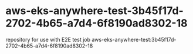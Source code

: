 # aws-eks-anywhere-test-3b45f17d-2702-4b65-a7d4-6f8190ad8302-18
repository for use with E2E test job aws-eks-anywhere-test:3b45f17d-2702-4b65-a7d4-6f8190ad8302-18
